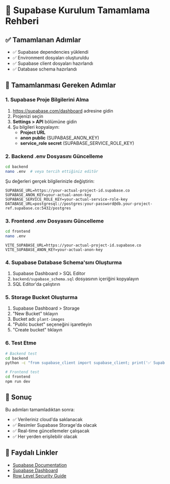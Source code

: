 # 🚀 Supabase Kurulum Tamamlama Rehberi

## ✅ Tamamlanan Adımlar
- ✅ Supabase dependencies yüklendi
- ✅ Environment dosyaları oluşturuldu
- ✅ Supabase client dosyaları hazırlandı
- ✅ Database schema hazırlandı

## 🔧 Tamamlanması Gereken Adımlar

### 1. Supabase Proje Bilgilerini Alma
1. https://supabase.com/dashboard adresine gidin
2. Projenizi seçin
3. **Settings > API** bölümüne gidin
4. Şu bilgileri kopyalayın:
   - **Project URL**
   - **anon public** (SUPABASE_ANON_KEY)
   - **service_role secret** (SUPABASE_SERVICE_ROLE_KEY)

### 2. Backend .env Dosyasını Güncelleme
```bash
cd backend
nano .env  # veya tercih ettiğiniz editör
```

Şu değerleri gerçek bilgilerinizle değiştirin:
```env
SUPABASE_URL=https://your-actual-project-id.supabase.co
SUPABASE_ANON_KEY=your-actual-anon-key
SUPABASE_SERVICE_ROLE_KEY=your-actual-service-role-key
DATABASE_URL=postgresql://postgres:your-password@db.your-project-ref.supabase.co:5432/postgres
```

### 3. Frontend .env Dosyasını Güncelleme
```bash
cd frontend
nano .env
```

```env
VITE_SUPABASE_URL=https://your-actual-project-id.supabase.co
VITE_SUPABASE_ANON_KEY=your-actual-anon-key
```

### 4. Supabase Database Schema'sını Oluşturma
1. Supabase Dashboard > SQL Editor
2. `backend/supabase_schema.sql` dosyasının içeriğini kopyalayın
3. SQL Editor'da çalıştırın

### 5. Storage Bucket Oluşturma
1. Supabase Dashboard > Storage
2. "New Bucket" tıklayın
3. Bucket adı: `plant-images`
4. "Public bucket" seçeneğini işaretleyin
5. "Create bucket" tıklayın

### 6. Test Etme
```bash
# Backend test
cd backend
python -c "from supabase_client import supabase_client; print('✅ Supabase bağlantısı başarılı!')"

# Frontend test
cd frontend
npm run dev
```

## 🎯 Sonuç
Bu adımları tamamladıktan sonra:
- ✅ Verileriniz cloud'da saklanacak
- ✅ Resimler Supabase Storage'da olacak
- ✅ Real-time güncellemeler çalışacak
- ✅ Her yerden erişilebilir olacak

## 🔗 Faydalı Linkler
- [Supabase Documentation](https://supabase.com/docs)
- [Supabase Dashboard](https://supabase.com/dashboard)
- [Row Level Security Guide](https://supabase.com/docs/guides/auth/row-level-security) 